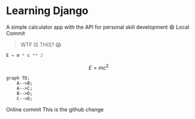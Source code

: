 # Learning Django

A simple calculator app with the API for personal skill development :smile:
Local Commit

> WTF IS THIS? :scream:

```python
E = m * c ** 2
```

$$
E = mc^2
$$

```mermaid
graph TD;
    A-->B;
    A-->C;
    B-->D;
    C-->D;
```

Online commit
This is the github change
